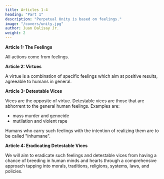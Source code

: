 ```yaml
---
title: Articles 1-4
heading: "Part 1"
description: "Perpetual Unity is based on feelings."
image: "/covers/unity.jpg"
author: Juan Dalisay Jr.
weight: 2
---
```



**Article 1: The Feelings**

All actions come from feelings. 




**Article 2: Virtues** 

A virtue is a combination of specific feelings which aim at positive results, agreeable to humans in general. 


**Article 3: Detestable Vices**

Vices are the opposite of virtue. Detestable vices are those that are abhorrent to the general human feelings. Examples are:

- mass murder and genocide
- mutilation and violent rape

Humans who carry such feelings with the intention of realizing them are to be called "inhumane". 


**Article 4: Eradicating Detestable Vices**

We will aim to eradicate such feelings and detestable vices from having a chance of breeding in human minds and hearts through a comprehensive approach tapping into morals, traditions, religions, systems, laws, and policies. 



